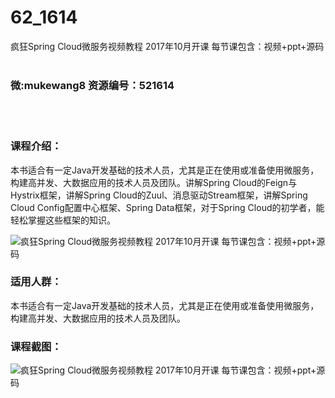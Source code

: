 # 62_1614
疯狂Spring Cloud微服务视频教程 2017年10月开课 每节课包含：视频+ppt+源码
<br/></br>
<h3>微:mukewang8 资源编号：521614</h3>
<br/></br>
<h3>课程介绍：</h3>
<p>本书适合有一定Java开发基础的技术人员，尤其是正在使用或准备使用微服务，构建高并发、大数据应用的技术人员及团队。讲解<a title="查看与 Spring Cloud 相关的文章" target="_blank">Spring Cloud</a>的Feign与Hystrix框架，讲解<a title="查看与 Spring Cloud 相关的文章" target="_blank">Spring Cloud</a>的Zuul、消息驱动Stream框架，讲解Spring Cloud Config配置中心框架、Spring Data框架，对于Spring Cloud的初学者，能轻松掌握这些框架的知识。</p>
<p><img src="https://www.ko996.com/wp-content/uploads/img/2018/03/2-188.png" alt="疯狂Spring Cloud微服务视频教程 2017年10月开课 每节课包含：视频+ppt+源码"></p>
<h3>适用人群：</h3>
<p>本书适合有一定Java开发基础的技术人员，尤其是正在使用或准备使用微服务，构建高并发、大数据应用的技术人员及团队。</p>
<div class="info-desc">
<h3>课程截图：</h3>
<p><img src="https://www.ko996.com/wp-content/uploads/img/2018/03/3-191.png" alt="疯狂Spring Cloud微服务视频教程 2017年10月开课 每节课包含：视频+ppt+源码"></p>


			
</div>
